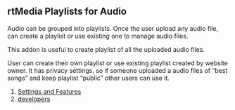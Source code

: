 ## rtMedia Playlists for Audio

Audio can be grouped into playlists. Once the user upload any audio file, can create a playlist or use existing one to manage audio files.

This addon is useful to create playlist of all the uploaded audio files.

User can create their own playlist or use existing playlist created by website owner. It has privacy settings, so if someone uploaded a audio files of “best songs” and keep playlist “public” other users can use it.

1. [Settings and Features](../addons/rtmedia-playlists/features.md) 
3. [developers](../addons/rtmedia-playlists/developers.md) 